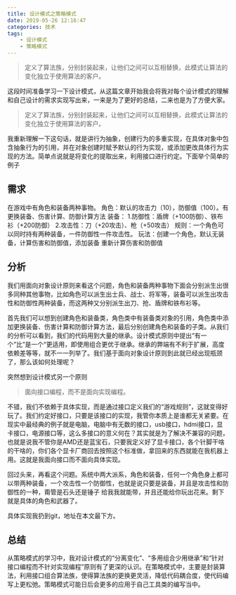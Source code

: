 ```yaml
---
title: 设计模式之策略模式
date: 2019-05-26 12:16:47
categories: 技术
tags: 
    - 设计模式
    - 策略模式
---
```

> 定义了算法族，分别封装起来，让他们之间可以互相替换，此模式让算法的变化独立于使用算法的客户。

<!--more-->

这段时间准备学习一下设计模式，从这篇文章开始我会将我对每个设计模式的理解和自己设计的需求实现写出来，一来是为了更好的总结，二来也是为了方便大家。

> 定义了算法族，分别封装起来，让他们之间可以互相替换，此模式让算法的变化独立于使用算法的客户。

我重新理解一下这句话，就是讲行为抽象，创建行为的多重实现，在具体对象中包含抽象行为的引用，并在对象创建时赋予默认的行为实现，或添加更改具体行为实现的方法。简单点说就是将变化的提取出来，利用接口进行约定。下面举个简单的例子

## 需求
在游戏中有角色和装备两种事物。
角色：默认的攻击力（10），防御值（100）。有更换装备、伤害计算、防御计算方法
装备：
1.防御性：盾牌（+100防御）、铁布衫（+200防御）
2.攻击性：刀（+20攻击）、枪（+50攻击）
规则：一个角色可以同时持有两种装备，一件防御性一件攻击性。
玩法：创建一个角色，默认无装备，计算伤害和防御值，添加装备 重新计算伤害和防御值

## 分析

我们用面向对象设计原则来看这个问题，角色和装备两种事物下面会分别派生出很多同种其他事物，比如角色可以派生出士兵、战士、将军等，装备可以派生出攻击性和防御性两种装备，而这两种又分别派生出刀、抢、盾牌和铁布衫等。

首先我们可以想到创建角色和装备类，角色类中有装备类对象的引用，角色类中添加更换装备、伤害计算和防御计算方法，最后分别创建角色和装备的子类。从我们的分析可以看到，我们的代码用到大量的继承。设计模式原则中提出“有一个”比”是一个“更适用，即使用组合更优于继承。继承的弊端有不利于扩展，高度依赖差等等，就不一一列举了。我们基于面向对象设计原则到此就已经出现瓶颈了，那么该如何处理呢？

突然想到设计模式另一个原则

> 面向接口编程，而不是面向实现编程。

不错，我们不依赖于具体实现，而是通过接口定义我们的“游戏规则”，这就变得好玩了。我们约定好接口，只要是该接口的实现，我管你本质上是谁都无关紧要。在现实中最经典的例子就是电脑，电脑中有无数的接口，usb接口，hdmi接口，显卡接口，电源接口等，这么多接口的意义何在？其实就是为了解决不兼容的问题，也就是说我不管你是AMD还是蓝宝石，只要我定义好了显卡接口，各个针脚干啥的干啥的，你们各个显卡厂商回去按照这个标准做，拿回来的东西就能在我机器上用。这就是我面向接口而不面向具体实现。

回过头来，再看这个问题。系统中两大派系，角色和装备，任何一个角色身上都可以带两种装备，一个攻击性一个防御性，也就是说只要是装备，并且是攻击性和防御性的一种，甭管是石头还是锤子 给我我就能带，并且还能给你玩出花来。剩下就是具体的角色和武器了。

具体实现我扔到git，地址在本文最下方。

## 总结

从策略模式的学习中，我对设计模式的“分离变化”、“多用组合少用继承”和“针对接口编程而不针对实现编程”原则有了更深的认识。在策略模式中，主要是封装算法，利用接口组合算法族，使得算法族的更换更灵活，降低代码耦合度，使代码编写上更松弛。策略模式可能日后会更多的应用于自己工具类的编写当中。